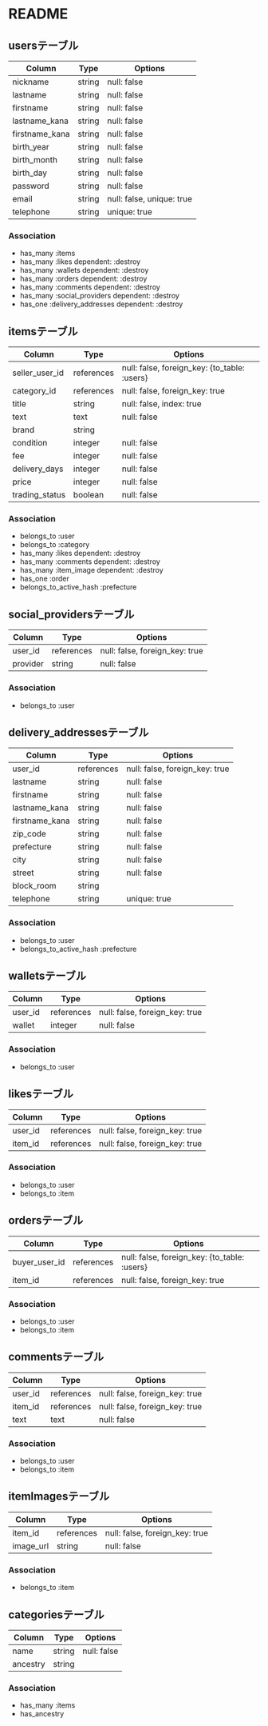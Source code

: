 # README

## usersテーブル
|Column|Type|Options|
|------|----|-------|
|nickname|string|null: false|
|lastname|string|null: false|
|firstname|string|null: false|
|lastname_kana|string|null: false|
|firstname_kana|string|null: false|
|birth_year|string|null: false|
|birth_month|string|null: false|
|birth_day|string|null: false|
|password|string|null: false|
|email|string|null: false, unique: true|
|telephone|string|unique: true|

### Association
- has_many :items
- has_many :likes dependent: :destroy
- has_many :wallets dependent: :destroy
- has_many :orders dependent: :destroy
- has_many :comments dependent: :destroy
- has_many :social_providers dependent: :destroy
- has_one :delivery_addresses dependent: :destroy


## itemsテーブル
|Column|Type|Options|
|------|----|-------|
|seller_user_id|references|null: false, foreign_key: {to_table: :users}|
|category_id|references|null: false, foreign_key: true|
|title|string|null: false, index: true|
|text|text|null: false|
|brand|string||
|condition|integer|null: false|
|fee|integer|null: false|
|delivery_days|integer|null: false|
|price|integer|null: false|
|trading_status|boolean|null: false|
### Association
- belongs_to :user
- belongs_to :category
- has_many :likes dependent: :destroy
- has_many :comments dependent: :destroy
- has_many :item_image dependent: :destroy
- has_one :order 
- belongs_to_active_hash :prefecture

## social_providersテーブル
|Column|Type|Options|
|------|----|-------|
|user_id|references|null: false, foreign_key: true|
|provider|string|null: false|
### Association
- belongs_to :user

## delivery_addressesテーブル
|Column|Type|Options|
|------|----|-------|
|user_id|references|null: false, foreign_key: true|
|lastname|string|null: false|
|firstname|string|null: false|
|lastname_kana|string|null: false|
|firstname_kana|string|null: false|
|zip_code|string|null: false|
|prefecture|string|null: false|
|city|string|null: false|
|street|string|null: false|
|block_room|string||
|telephone|string|unique: true|
### Association
- belongs_to :user
- belongs_to_active_hash :prefecture


## walletsテーブル
|Column|Type|Options|
|------|----|-------|
|user_id|references|null: false, foreign_key: true|
|wallet|integer|null: false|
### Association
- belongs_to :user

## likesテーブル
|Column|Type|Options|
|------|----|-------|
|user_id|references|null: false, foreign_key: true|
|item_id|references|null: false, foreign_key: true|
### Association
- belongs_to :user
- belongs_to :item

## ordersテーブル
|Column|Type|Options|
|------|----|-------|
|buyer_user_id|references|null: false, foreign_key: {to_table: :users}|
|item_id|references|null: false, foreign_key: true|
### Association
- belongs_to :user
- belongs_to :item

## commentsテーブル
|Column|Type|Options|
|------|----|-------|
|user_id|references|null: false, foreign_key: true|
|item_id|references|null: false, foreign_key: true|
|text|text|null: false|
### Association
- belongs_to :user
- belongs_to :item

## itemImagesテーブル
|Column|Type|Options|
|------|----|-------|
|item_id|references|null: false, foreign_key: true|
|image_url|string|null: false|
### Association
- belongs_to :item

## categoriesテーブル
|Column|Type|Options|
|------|----|-------|
|name|string|null: false|
|ancestry|string||
### Association
- has_many :items
- has_ancestry

